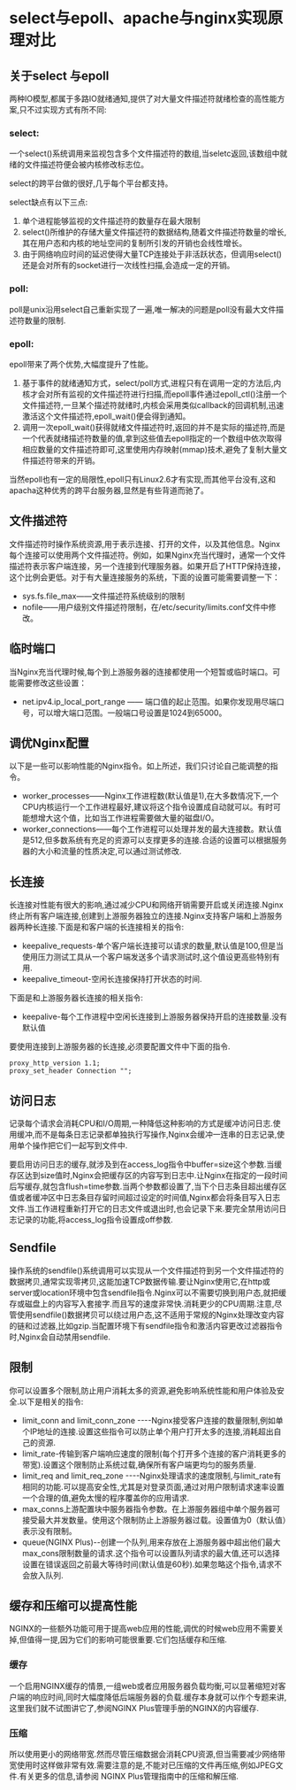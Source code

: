 # select与epoll、apache与nginx实现原理对比

## 关于select 与epoll

两种IO模型,都属于多路IO就绪通知,提供了对大量文件描述符就绪检查的高性能方案,只不过实现方式有所不同:

### select:

一个select()系统调用来监视包含多个文件描述符的数组,当seletc返回,该数组中就绪的文件描述符便会被内核修改标志位。

select的跨平台做的很好,几乎每个平台都支持。

select缺点有以下三点:

1. 单个进程能够监视的文件描述符的数量存在最大限制
2. select()所维护的存储大量文件描述符的数据结构,随着文件描述符数量的增长,其在用户态和内核的地址空间的复制所引发的开销也会线性增长。
3. 由于网络响应时间的延迟使得大量TCP连接处于非活跃状态，但调用select()还是会对所有的socket进行一次线性扫描,会造成一定的开销。

### poll:

poll是unix沿用select自己重新实现了一遍,唯一解决的问题是poll没有最大文件描述符数量的限制.

### epoll:

epoll带来了两个优势,大幅度提升了性能。

1. 基于事件的就绪通知方式，select/poll方式,进程只有在调用一定的方法后,内核才会对所有监视的文件描述符进行扫描,而epoll事件通过epoll_ctl()注册一个文件描述符,一旦某个描述符就绪时,内核会采用类似callback的回调机制,迅速激活这个文件描述符,epoll_wait()便会得到通知。
2. 调用一次epoll_wait()获得就绪文件描述符时,返回的并不是实际的描述符,而是一个代表就绪描述符数量的值,拿到这些值去epoll指定的一个数组中依次取得相应数量的文件描述符即可,这里使用内存映射(mmap)技术,避免了复制大量文件描述符带来的开销。

当然epoll也有一定的局限性,epoll只有Linux2.6才有实现,而其他平台没有,这和apacha这种优秀的跨平台服务器,显然是有些背道而驰了。

## 文件描述符

文件描述符时操作系统资源,用于表示连接、打开的文件，以及其他信息。Nginx每个连接可以使用两个文件描述符。例如，如果Nginx充当代理时，通常一个文件描述符表示客户端连接，另一个连接到代理服务器。如果开启了HTTP保持连接，这个比例会更低。对于有大量连接服务的系统，下面的设置可能需要调整一下：

- sys.fs.file_max——文件描述符系统级别的限制
- nofile——用户级别文件描述符限制，在/etc/security/limits.conf文件中修改。

## 临时端口

当Nginx充当代理时候,每个到上游服务器的连接都使用一个短暂或临时端口。可能需要修改这些设置：

- net.ipv4.ip_local_port_range —— 端口值的起止范围。如果你发现用尽端口号，可以增大端口范围。一般端口号设置是1024到65000。

## 调优Nginx配置

以下是一些可以影响性能的Nginx指令。如上所述，我们只讨论自己能调整的指令。

- worker_processes——Nginx工作进程数(默认值是1),在大多数情况下,一个CPU内核运行一个工作进程最好,建议将这个指令设置成自动就可以。有时可能想增大这个值，比如当工作进程需要做大量的磁盘I/O。
- worker_connections——每个工作进程可以处理并发的最大连接数。默认值是512,但多数系统有充足的资源可以支撑更多的连接.合适的设置可以根据服务器的大小和流量的性质决定,可以通过测试修改.

## 长连接

长连接对性能有很大的影响,通过减少CPU和网络开销需要开启或关闭连接.Nginx终止所有客户端连接,创建到上游服务器独立的连接.Nginx支持客户端和上游服务器两种长连接.下面是和客户端的长连接相关的指令:

- keepalive_requests-单个客户端长连接可以请求的数量,默认值是100,但是当使用压力测试工具从一个客户端发送多个请求测试时,这个值设更高些特别有用.
- keepalive_timeout-空闲长连接保持打开状态的时间.

下面是和上游服务器长连接的相关指令:

- keepalive-每个工作进程中空闲长连接到上游服务器保持开启的连接数量.没有默认值

要使用连接到上游服务器的长连接,必须要配置文件中下面的指令.

```nginx
proxy_http_version 1.1;
proxy_set_header Connection "";
```

## 访问日志

记录每个请求会消耗CPU和I/O周期,一种降低这种影响的方式是缓冲访问日志.使用缓冲,而不是每条日志记录都单独执行写操作,Nginx会缓冲一连串的日志记录,使用单个操作把它们一起写到文件中.

要启用访问日志的缓存,就涉及到在access_log指令中buffer=size这个参数.当缓存区达到size值时,Nginx会把缓存区的内容写到日志中.让Nginx在指定的一段时间后写缓存,就包含flush=time参数.当两个参数都设置了,当下个日志条目超出缓存区值或者缓冲区中日志条目存留时间超过设定的时间值,Nginx都会将条目写入日志文件.当工作进程重新打开它的日志文件或退出时,也会记录下来.要完全禁用访问日志记录的功能,将access_log指令设置成off参数.

## Sendfile

操作系统的sendfile()系统调用可以实现从一个文件描述符到另一个文件描述符的数据拷贝,通常实现零拷贝,这能加速TCP数据传输.要让Nginx使用它,在http或server或location环境中包含sendfile指令.Nginx可以不需要切换到用户态,就把缓存或磁盘上的内容写入套接字.而且写的速度非常快.消耗更少的CPU周期.注意,尽管使用sendfile()数据拷贝可以绕过用户态,这不适用于常规的Nginx处理改变内容的链和过滤器,比如gzip.当配置环境下有sendfile指令和激活内容更改过滤器指令时,Nginx会自动禁用sendfile.

## 限制

你可以设置多个限制,防止用户消耗太多的资源,避免影响系统性能和用户体验及安全.以下是相关的指令:

- limit_conn and limit_conn_zone ----Nginx接受客户连接的数量限制,例如单个IP地址的连接.设置这些指令可以防止单个用户打开太多的连接,消耗超出自己的资源.
- limit_rate-传输到客户端响应速度的限制(每个打开多个连接的客户消耗更多的带宽).设置这个限制防止系统过载,确保所有客户端更均匀的服务质量.
- limit_req and limit_req_zone ----Nginx处理请求的速度限制,与limit_rate有相同的功能.可以提高安全性,尤其是对登录页面,通过对用户限制请求速率设置一个合理的值,避免太慢的程序覆盖你的应用请求.
- max_conns上游配置块中服务器指令参数。在上游服务器组中单个服务器可接受最大并发数量。使用这个限制防止上游服务器过载。设置值为0（默认值）表示没有限制。
- queue(NGINX Plus)--创建一个队列,用来存放在上游服务器中超出他们最大max_cons限制数量的请求.这个指令可以设置队列请求的最大值,还可以选择设置在错误返回之前最大等待时间(默认值是60秒).如果忽略这个指令,请求不会放入队列.

## 缓存和压缩可以提高性能

NGINX的一些额外功能可用于提高web应用的性能,调优的时候web应用不需要关掉,但值得一提,因为它们的影响可能很重要.它们包括缓存和压缩.

### 缓存

一个启用NGINX缓存的情景,一组web或者应用服务器负载均衡,可以显著缩短对客户端的响应时间,同时大幅度降低后端服务器的负载.缓存本身就可以作个专题来讲,这里我们就不试图讲它了,参阅NGINX Plus管理手册的NGINX的内容缓存.

### 压缩

所以使用更小的网络带宽.然而尽管压缩数据会消耗CPU资源,但当需要减少网络带宽使用时这样做非常有效.需要注意的是,不能对已压缩的文件再压缩,例如JPEG文件.有关更多的信息,请参阅 NGINX Plus管理指南中的压缩和解压缩.







